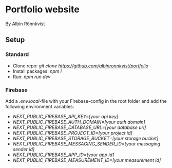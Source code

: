 # Portfolio website
By Albin Rönnkvist

## Setup

### Standard
- Clone repo: _git clone https://github.com/albinronnkvist/portfolio_
- Install packages: _npm i_
- Run: _npm run dev_

### Firebase
Add a _.env.local_-file with your Firebase-config in the root folder and add the following environment variables:
- _NEXT_PUBLIC_FIREBASE_API_KEY=[your api key]_
- _NEXT_PUBLIC_FIREBASE_AUTH_DOMAIN=[your auth domain]_
- _NEXT_PUBLIC_FIREBASE_DATABASE_URL=[your database url]_
- _NEXT_PUBLIC_FIREBASE_PROJECT_ID=[your project id]_
- _NEXT_PUBLIC_FIREBASE_STORAGE_BUCKET=[your storage bucket]_
- _NEXT_PUBLIC_FIREBASE_MESSAGING_SENDER_ID=[your messaging sender id]_
- _NEXT_PUBLIC_FIREBASE_APP_ID=[your app id]_
- _NEXT_PUBLIC_FIREBASE_MEASUREMENT_ID=[your measurement id]_
